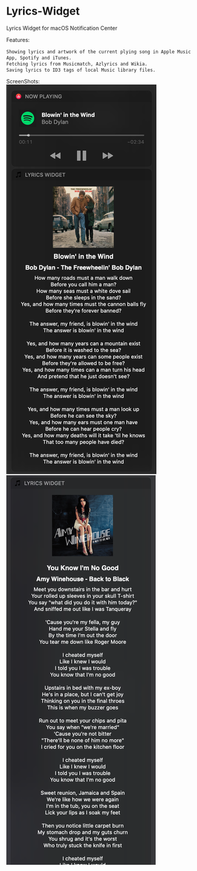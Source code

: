 # Lyrics-Widget
Lyrics Widget for macOS Notification Center

Features:  

```
Showing lyrics and artwork of the current plying song in Apple Music App, Spotify and iTunes.  
Fetching lyrics from Musicmatch, Azlyrics and Wikia.  
Saving lyrics to ID3 tags of local Music library files.  
```
ScreenShots:  
![Screenshot](https://raw.githubusercontent.com/hamedafra/Lyrics-Widget/master/screenshot/Screen%20Shot-1.png)![Screenshot](https://raw.githubusercontent.com/hamedafra/Lyrics-Widget/master/screenshot/Screen%20Shot-2.png)

